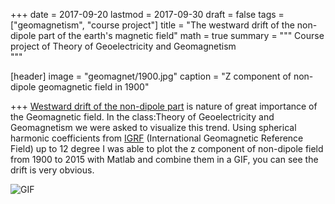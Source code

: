 +++
date = 2017-09-20
lastmod = 2017-09-30
draft = false
tags = ["geomagnetism", "course project"]
title = "The westward drift of the non-dipole part of the earth's magnetic field"
math = true
summary = """
Course project of Theory of Geoelectricity and Geomagnetism  
"""

[header]
image = "geomagnet/1900.jpg"
caption = "Z component of non-dipole geomagnetic field in 1900"

+++
[Westward drift of the non-dipole part](http://rsta.royalsocietypublishing.org/content/243/859/67) is nature of great importance of the Geomagnetic field. In the class:Theory of Geoelectricity and Geomagnetism we were asked to visualize this trend. Using spherical harmonic coefficients from [IGRF](https://www.ngdc.noaa.gov/IAGA/vmod/igrf.html) (International Geomagnetic Reference Field) up to 12 degree I was able to plot the z component of non-dipole field from 1900 to 2015 with Matlab and combine them in a GIF, you can see the drift is very obvious.

![GIF](/img/geomagnet/zmagnet.gif)
